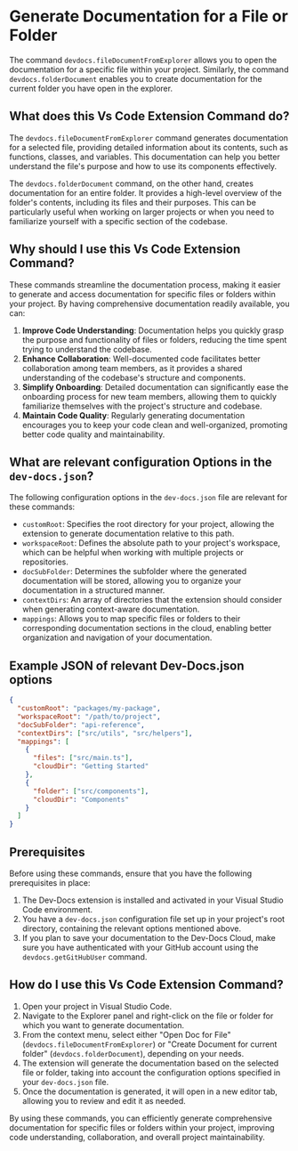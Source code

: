 
  
  # **Generate Documentation for a File or Folder**

The command `devdocs.fileDocumentFromExplorer` allows you to open the documentation for a specific file within your project. Similarly, the command `devdocs.folderDocument` enables you to create documentation for the current folder you have open in the explorer.

## What does this Vs Code Extension Command do?

The `devdocs.fileDocumentFromExplorer` command generates documentation for a selected file, providing detailed information about its contents, such as functions, classes, and variables. This documentation can help you better understand the file's purpose and how to use its components effectively.

The `devdocs.folderDocument` command, on the other hand, creates documentation for an entire folder. It provides a high-level overview of the folder's contents, including its files and their purposes. This can be particularly useful when working on larger projects or when you need to familiarize yourself with a specific section of the codebase.

## Why should I use this Vs Code Extension Command?

These commands streamline the documentation process, making it easier to generate and access documentation for specific files or folders within your project. By having comprehensive documentation readily available, you can:

1. **Improve Code Understanding**: Documentation helps you quickly grasp the purpose and functionality of files or folders, reducing the time spent trying to understand the codebase.
2. **Enhance Collaboration**: Well-documented code facilitates better collaboration among team members, as it provides a shared understanding of the codebase's structure and components.
3. **Simplify Onboarding**: Detailed documentation can significantly ease the onboarding process for new team members, allowing them to quickly familiarize themselves with the project's structure and codebase.
4. **Maintain Code Quality**: Regularly generating documentation encourages you to keep your code clean and well-organized, promoting better code quality and maintainability.

## What are relevant configuration Options in the `dev-docs.json`?

The following configuration options in the `dev-docs.json` file are relevant for these commands:

- `customRoot`: Specifies the root directory for your project, allowing the extension to generate documentation relative to this path.
- `workspaceRoot`: Defines the absolute path to your project's workspace, which can be helpful when working with multiple projects or repositories.
- `docSubFolder`: Determines the subfolder where the generated documentation will be stored, allowing you to organize your documentation in a structured manner.
- `contextDirs`: An array of directories that the extension should consider when generating context-aware documentation.
- `mappings`: Allows you to map specific files or folders to their corresponding documentation sections in the cloud, enabling better organization and navigation of your documentation.

## Example JSON of relevant Dev-Docs.json options

```json
{
  "customRoot": "packages/my-package",
  "workspaceRoot": "/path/to/project",
  "docSubFolder": "api-reference",
  "contextDirs": ["src/utils", "src/helpers"],
  "mappings": [
    {
      "files": ["src/main.ts"],
      "cloudDir": "Getting Started"
    },
    {
      "folder": ["src/components"],
      "cloudDir": "Components"
    }
  ]
}
```

## Prerequisites

Before using these commands, ensure that you have the following prerequisites in place:

1. The Dev-Docs extension is installed and activated in your Visual Studio Code environment.
2. You have a `dev-docs.json` configuration file set up in your project's root directory, containing the relevant options mentioned above.
3. If you plan to save your documentation to the Dev-Docs Cloud, make sure you have authenticated with your GitHub account using the `devdocs.getGitHubUser` command.

## How do I use this Vs Code Extension Command?

1. Open your project in Visual Studio Code.
2. Navigate to the Explorer panel and right-click on the file or folder for which you want to generate documentation.
3. From the context menu, select either "Open Doc for File" (`devdocs.fileDocumentFromExplorer`) or "Create Document for current folder" (`devdocs.folderDocument`), depending on your needs.
4. The extension will generate the documentation based on the selected file or folder, taking into account the configuration options specified in your `dev-docs.json` file.
5. Once the documentation is generated, it will open in a new editor tab, allowing you to review and edit it as needed.

By using these commands, you can efficiently generate comprehensive documentation for specific files or folders within your project, improving code understanding, collaboration, and overall project maintainability.
  
  